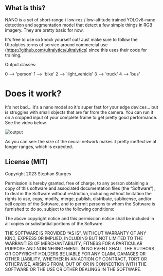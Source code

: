 ## What is this?

NANO is a set of short-range / low-rez / low-altitude trained YOLOv8-nano detection and segmentation model that detect a few simple things in RGB imagery. They are pretty basic for now.

It's free to use so knock yourself out! Just make sure to follow the Ultralytics terms of service around commercial use (https://github.com/ultralytics/ultralytics) since this uses their code for training.

Output classes: 

0 --> 'person'
1 --> 'bike'
2 --> 'light_vehicle'
3 --> 'truck'
4 --> 'bus' 

# Does it work?

It's not bad... it's a nano model so it's super fast for your edge devices... but is struggles with small objects that are far from the camera. You can run it on a cropped input of your complete frame to get pretty good performance. See the video below.


![output](https://github.com/stephansturges/NANO/assets/20320678/1000d8b0-480f-463b-91b4-018f63ca4529)


As you can see: the size of the neural network makes it pretty ineffective at longer ranges, which is expected. 




## License (MIT)


Copyright 2023 Stephan Sturges

Permission is hereby granted, free of charge, to any person obtaining a copy of this software and associated documentation files (the “Software”), to deal in the Software without restriction, including without limitation the rights to use, copy, modify, merge, publish, distribute, sublicense, and/or sell copies of the Software, and to permit persons to whom the Software is furnished to do so, subject to the following conditions:

The above copyright notice and this permission notice shall be included in all copies or substantial portions of the Software.

THE SOFTWARE IS PROVIDED “AS IS”, WITHOUT WARRANTY OF ANY KIND, EXPRESS OR IMPLIED, INCLUDING BUT NOT LIMITED TO THE WARRANTIES OF MERCHANTABILITY, FITNESS FOR A PARTICULAR PURPOSE AND NONINFRINGEMENT. IN NO EVENT SHALL THE AUTHORS OR COPYRIGHT HOLDERS BE LIABLE FOR ANY CLAIM, DAMAGES OR OTHER LIABILITY, WHETHER IN AN ACTION OF CONTRACT, TORT OR OTHERWISE, ARISING FROM, OUT OF OR IN CONNECTION WITH THE SOFTWARE OR THE USE OR OTHER DEALINGS IN THE SOFTWARE.

